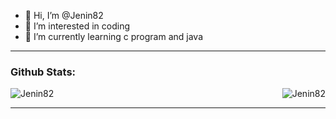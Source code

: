 - 👋 Hi, I’m @Jenin82
- 👀 I’m interested in coding
- 🌱 I’m currently learning c program and java

<!-- GITHUB STATS -->
<hr>
<div style="display: block;">
<p>
  <h3 align="left">Github Stats:</h3>
<p>
    <a align="left">
      <p><img align="left" 
  src="https://github-readme-stats.vercel.app/api/top-langs?username=Jenin82&show_icons=true&theme=tokyonight&locale=en&hide=jupyter%20notebook,lex,&langs_count=8" alt="Jenin82" /></p></a>
    <a align="right"><p>&nbsp;<img align="right" src="https://github-readme-stats.vercel.app/api?username=Jenin82&show_icons=true&theme=tokyonight&locale=en" alt="Jenin82" /></p></a>  
  </p>
</p>
</div>
<hr>
<br>
<br>
<br>
<br>
<br>
<br>
<br>
<br>
<br>
<br>
<br>


<!---
Jenin82/Jenin82 is a ✨ special ✨ repository because its `README.md` (this file) appears on your GitHub profile.
You can click the Preview link to take a look at your changes.
--->
